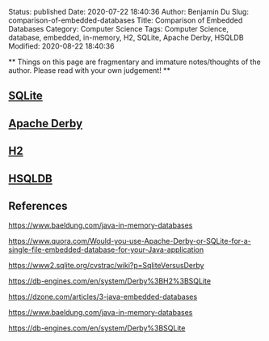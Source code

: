 Status: published
Date: 2020-07-22 18:40:36
Author: Benjamin Du
Slug: comparison-of-embedded-databases
Title: Comparison of Embedded Databases
Category: Computer Science
Tags: Computer Science, database, embedded, in-memory, H2, SQLite, Apache Derby, HSQLDB
Modified: 2020-08-22 18:40:36

**
Things on this page are fragmentary and immature notes/thoughts of the author.
Please read with your own judgement!
**

## [SQLite](https://www.sqlite.org/index.html)

## [Apache Derby](https://db.apache.org/derby/)

## [H2](http://www.h2database.com/html/main.html)

## [HSQLDB](https://github.com/ryenus/hsqldb)

## References

https://www.baeldung.com/java-in-memory-databases

https://www.quora.com/Would-you-use-Apache-Derby-or-SQLite-for-a-single-file-embedded-database-for-your-Java-application

https://www2.sqlite.org/cvstrac/wiki?p=SqliteVersusDerby

https://db-engines.com/en/system/Derby%3BH2%3BSQLite

https://dzone.com/articles/3-java-embedded-databases

https://www.baeldung.com/java-in-memory-databases

https://db-engines.com/en/system/Derby%3BSQLite

